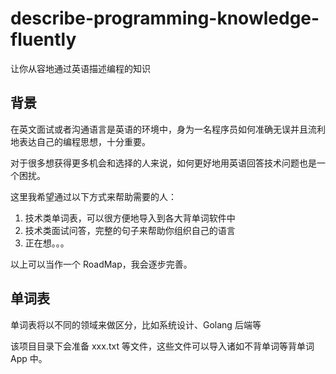 # describe-programming-knowledge-fluently
让你从容地通过英语描述编程的知识

## 背景
在英文面试或者沟通语言是英语的环境中，身为一名程序员如何准确无误并且流利地表达自己的编程思想，十分重要。

对于很多想获得更多机会和选择的人来说，如何更好地用英语回答技术问题也是一个困扰。

这里我希望通过以下方式来帮助需要的人：
1. 技术类单词表，可以很方便地导入到各大背单词软件中
2. 技术类面试问答，完整的句子来帮助你组织自己的语言
3. 正在想。。。

以上可以当作一个 RoadMap，我会逐步完善。

## 单词表
单词表将以不同的领域来做区分，比如系统设计、Golang 后端等

该项目目录下会准备 xxx.txt 等文件，这些文件可以导入诸如不背单词等背单词 App 中。


